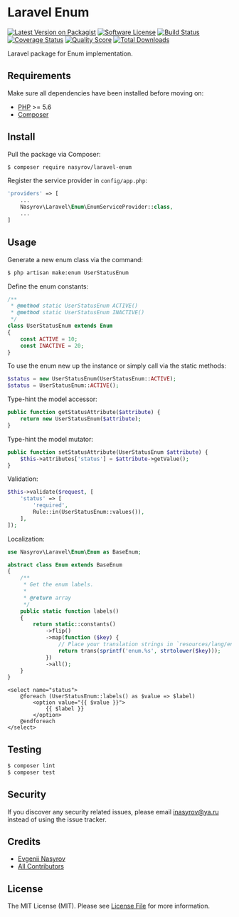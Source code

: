 # Laravel Enum

[![Latest Version on Packagist][ico-version]][link-packagist]
[![Software License][ico-license]](LICENSE.md)
[![Build Status][ico-travis]][link-travis]
[![Coverage Status][ico-scrutinizer]][link-scrutinizer]
[![Quality Score][ico-code-quality]][link-code-quality]
[![Total Downloads][ico-downloads]][link-downloads]

Laravel package for Enum implementation.

## Requirements

Make sure all dependencies have been installed before moving on:

* [PHP](http://php.net/manual/en/install.php) >= 5.6
* [Composer](https://getcomposer.org/download/)

## Install

Pull the package via Composer:

``` bash
$ composer require nasyrov/laravel-enum
```

Register the service provider in `config/app.php`:

``` php
'providers' => [
    ...
    Nasyrov\Laravel\Enum\EnumServiceProvider::class,
    ...
]
```

## Usage

Generate a new enum class via the command:

``` bash
$ php artisan make:enum UserStatusEnum
```

Define the enum constants:

``` php
/**
 * @method static UserStatusEnum ACTIVE()
 * @method static UserStatusEnum INACTIVE()
 */
class UserStatusEnum extends Enum
{
    const ACTIVE = 10;
    const INACTIVE = 20;
}
```

To use the enum new up the instance or simply call via the static methods:

``` php
$status = new UserStatusEnum(UserStatusEnum::ACTIVE);
$status = UserStatusEnum::ACTIVE();
```

Type-hint the model accessor:

``` php
public function getStatusAttribute($attribute) {
    return new UserStatusEnum($attribute);
}
```

Type-hint the model mutator:

``` php
public function setStatusAttribute(UserStatusEnum $attribute) {
    $this->attributes['status'] = $attribute->getValue();
}
```

Validation:

``` php
$this->validate($request, [
    'status' => [
        'required',
        Rule::in(UserStatusEnum::values()),
    ],
]);
```

Localization:

``` php
use Nasyrov\Laravel\Enum\Enum as BaseEnum;

abstract class Enum extends BaseEnum
{
    /**
     * Get the enum labels.
     *
     * @return array
     */
    public static function labels()
    {
        return static::constants()
            ->flip()
            ->map(function ($key) {
                // Place your translation strings in `resources/lang/en/enum.php`
                return trans(sprintf('enum.%s', strtolower($key)));
            })
            ->all();
    }
}
```

``` blade
<select name="status">
    @foreach (UserStatusEnum::labels() as $value => $label)
        <option value="{{ $value }}">
            {{ $label }}
        </option>
    @endforeach
</select>
```

## Testing

``` bash
$ composer lint
$ composer test
```

## Security

If you discover any security related issues, please email inasyrov@ya.ru instead of using the issue tracker.

## Credits

- [Evgenii Nasyrov][link-author]
- [All Contributors][link-contributors]

## License

The MIT License (MIT). Please see [License File](LICENSE.md) for more information.

[ico-version]: https://img.shields.io/packagist/v/nasyrov/laravel-enum.svg?style=flat-square
[ico-license]: https://img.shields.io/badge/license-MIT-brightgreen.svg?style=flat-square
[ico-travis]: https://img.shields.io/travis/nasyrov/laravel-enum/master.svg?style=flat-square
[ico-scrutinizer]: https://img.shields.io/scrutinizer/coverage/g/nasyrov/laravel-enum.svg?style=flat-square
[ico-code-quality]: https://img.shields.io/scrutinizer/g/nasyrov/laravel-enum.svg?style=flat-square
[ico-downloads]: https://img.shields.io/packagist/dt/nasyrov/laravel-enum.svg?style=flat-square

[link-packagist]: https://packagist.org/packages/nasyrov/laravel-enum
[link-travis]: https://travis-ci.org/nasyrov/laravel-enum
[link-scrutinizer]: https://scrutinizer-ci.com/g/nasyrov/laravel-enum/code-structure
[link-code-quality]: https://scrutinizer-ci.com/g/nasyrov/laravel-enum
[link-downloads]: https://packagist.org/packages/nasyrov/laravel-enum
[link-author]: https://github.com/nasyrov
[link-contributors]: ../../contributors
